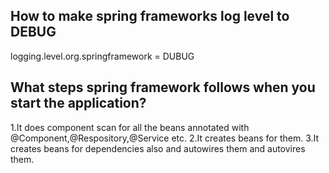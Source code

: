 

## How to make spring frameworks log level to DEBUG
  
  logging.level.org.springframework = DUBUG

## What steps spring framework follows when you start the application?
  1.It does component scan for all the beans annotated with @Component,@Respository,@Service etc.
  2.It creates beans for them.
  3.It creates beans for dependencies also and autowires them and autovires them.
